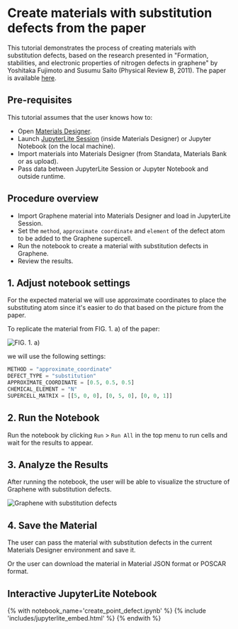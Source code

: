 # Create materials with substitution defects from the paper 

This tutorial demonstrates the process of creating materials with substitution defects, based on the research presented in "Formation, stabilities, and electronic properties of nitrogen defects in graphene" by Yoshitaka Fujimoto and Susumu Saito (Physical Review B, 2011). 
The paper is available [here](https://journals.aps.org/prb/abstract/10.1103/PhysRevB.84.245446).

## Pre-requisites

This tutorial assumes that the user knows how to:

- Open [Materials Designer](../../../materials-designer/overview.md).
- Launch [JupyterLite Session](../../../jupyterlite/overview.md) (inside Materials Designer) or Jupyter Notebook (on the local machine).
- Import materials into Materials Designer (from Standata, Materials Bank or as upload).
- Pass data between JupyterLite Session or Jupyter Notebook and outside runtime.

## Procedure overview

- Import Graphene material into Materials Designer and load in JupyterLite Session.
- Set the `method`, `approximate coordinate` and `element` of the defect atom to be added to the Graphene supercell.
- Run the notebook to create a material with substitution defects in Graphene.
- Review the results.

## 1. Adjust notebook settings

For the expected material we will use approximate coordinates to place the substituting atom since it's easier to do that based on the picture from the paper.

To replicate the material from FIG. 1. a) of the paper: 

<img src="/images/tutorials/made-tools/defects/point_defect_substitution/point_defect_substitution_0.webp" title="FIG. 1. a)">

we will use the following settings:

```python
METHOD = "approximate_coordinate" 
DEFECT_TYPE = "substitution"
APPROXIMATE_COORDINATE = [0.5, 0.5, 0.5]    
CHEMICAL_ELEMENT = "N"
SUPERCELL_MATRIX = [[5, 0, 0], [0, 5, 0], [0, 0, 1]]

```
## 2. Run the Notebook

Run the notebook by clicking `Run` > `Run All` in the top menu to run cells and wait for the results to appear.

## 3. Analyze the Results

After running the notebook, the user will be able to visualize the structure of Graphene with substitution defects.

<img src="/images/tutorials/made-tools/defects/point_defect_substitution/point_defect_substitution_1.webp" title="Graphene with substitution defects">

## 4. Save the Material

The user can pass the material with substitution defects in the current Materials Designer environment and save it.

Or the user can download the material in Material JSON format or POSCAR format.

## Interactive JupyterLite Notebook

{% with notebook_name='create_point_defect.ipynb' %}
{% include 'includes/jupyterlite_embed.html' %}
{% endwith %}